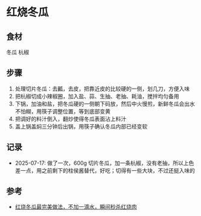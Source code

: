 # 红烧冬瓜

## 食材

冬瓜 杭椒

## 步骤

1. 处理切片冬瓜：去瓤，去皮，把靠近皮的比较硬的一侧，划几刀，方便入味
2. 把杭椒切成小辣椒圈，加入盐、蒜、生抽、老抽、耗油，搅拌均匀备用
3. 下锅，加油和盐，把冬瓜硬的一侧朝下码放，然后中火慢煎，新鲜冬瓜会出水不怕糊，用筷子调整位置，等到底部变黄
4. 把调好的料汁倒入，翻炒使得冬瓜表面沾上料汁
5. 盖上锅盖焖三分钟后出锅，用筷子确认冬瓜内部已经变软

## 记录

- 2025-07-17: 做了一次，600g 切片冬瓜，加一条杭椒，没有老抽，所以上色差一点，用之前剩下的柱侯酱替代，好吃；切得有一些大块，不过还挺入味的

## 参考

- [红烧冬瓜最完美做法，不加一滴水，瞬间秒杀红烧肉](https://www.xiachufang.com/recipe/105840941/)
